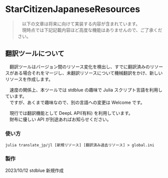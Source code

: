 # StarCitizenJapaneseResources

>　以下の文章は将来に向けて実装する内容が含まれています。  
>　現時点では下記記載内容ほど高度な機能はありませんので、ご了承ください。

## 翻訳ツールについて

　翻訳ツールはバージョン間のリソース変化を検出し、すでに翻訳済みのリソースがある場合それをマージし、未翻訳リソースについて機械翻訳をかけ、新しいリソースを作成します。

　速度の関係上、本ツールでは stdblue の趣味で Julia スクリプト言語を利用しています。  
　ですが、あくまで趣味なので、別の言語への変更は Welcome です。  

　現行では翻訳機能として DeepL API(有料) を利用しています。  
　財布に優しい API が別途あればお知らせください。  

### 使い方

```[Julia]
julia translate_jp/jl [新規リソース] [翻訳済み過去リソース] > global.ini
```


### 製作

2023/10/12 stdblue 新規作成

